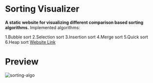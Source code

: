 # Sorting Visualizer

**A static website for visualizing different comparison based sorting algorithms.**
Implemented algorithms:

1.Bubble sort
2.Selection sort
3.Insertion sort
4.Merge sort
5.Quick sort
6.Heap sort
[Website Link](https://sortingalgos-visualizer.netlify.app/ "Sorting Visualizer")

# Preview
![sorting-algo](https://user-images.githubusercontent.com/58395862/178534196-6706c44f-8285-464b-9788-53572d7b8acd.png)
